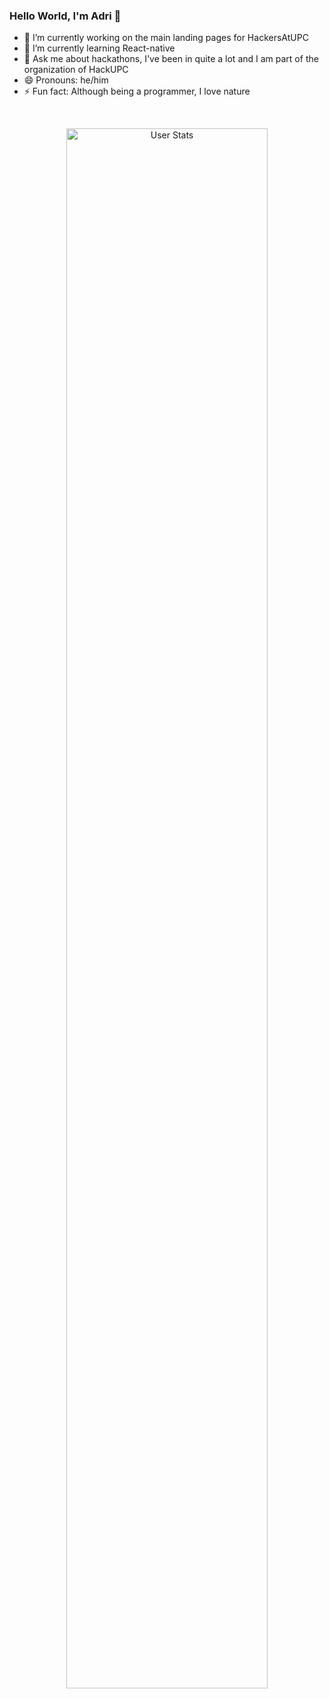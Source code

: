 ### Hello World, I'm Adri 👋

<!--
**AdriMM26/AdriMM26** is a ✨ _special_ ✨ repository because its `README.md` (this file) appears on your GitHub profile.

Here are some ideas to get you started:
-->
- 🔭 I’m currently working on the main landing pages for HackersAtUPC
- 🌱 I’m currently learning React-native
- 💬 Ask me about hackathons, I've been in quite a lot and I am part of the organization of HackUPC
- 😄 Pronouns: he/him
- ⚡ Fun fact: Although being a programmer, I love nature

<br>
<p align="center">
  <img alt="User Stats" src="https://github-readme-stats.vercel.app/api?username=AdriMM26&&show_icons=true&&theme=dark" width="80%"/>
</p>
<!--
<p align="right">
  [![Top languages](https://github-readme-stats.vercel.app/api/top-langs/?username=AdriMM26&hide=shaderlab,Jupyter%20Notebook,hlsl&layout=compact&theme=transparent)](https://github.com/AdriMM26)
</p>
-->
